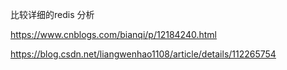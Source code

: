 

比较详细的redis 分析

https://www.cnblogs.com/bianqi/p/12184240.html


https://blog.csdn.net/liangwenhao1108/article/details/112265754
